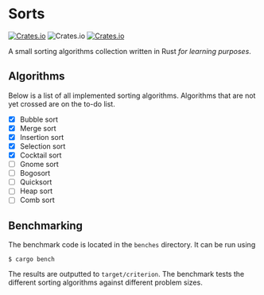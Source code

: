 # Sorts

[![Crates.io](https://img.shields.io/crates/v/sorts.svg)](https://crates.io/crates/sorts)
![Crates.io](https://img.shields.io/crates/l/sorts.svg)
[![Crates.io](https://img.shields.io/crates/d/sorts.svg)](https://crates.io/crates/sorts)

A small sorting algorithms collection written in Rust _for learning purposes_.

## Algorithms
Below is a list of all implemented sorting algorithms. Algorithms that are
not yet crossed are on the to-do list.

- [X] Bubble sort
- [X] Merge sort
- [X] Insertion sort
- [X] Selection sort
- [X] Cocktail sort
- [ ] Gnome sort
- [ ] Bogosort
- [ ] Quicksort
- [ ] Heap sort
- [ ] Comb sort

## Benchmarking
The benchmark code is located in the `benches` directory. It can be run using

    $ cargo bench

The results are outputted to `target/criterion`. The benchmark tests the
different sorting algorithms against different problem sizes.
